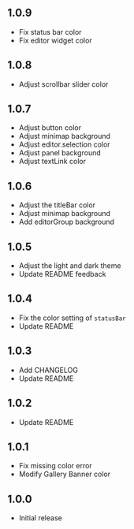 ## 1.0.9

+ Fix status bar color
+ Fix editor widget color

## 1.0.8

+ Adjust scrollbar slider color

## 1.0.7

+ Adjust button color
+ Adjust minimap background
+ Adjust editor.selection color
+ Adjust panel background
+ Adjust textLink color

## 1.0.6

+ Adjust the titleBar color
+ Adjust minimap background
+ Add editorGroup background

## 1.0.5

+ Adjust the light and dark theme
+ Update README feedback

## 1.0.4

+ Fix the color setting of `statusBar`
+ Update README

## 1.0.3

+ Add CHANGELOG
+ Update README

## 1.0.2

+ Update README

## 1.0.1

- Fix missing color error
- Modify Gallery Banner color

## 1.0.0

- Initial release